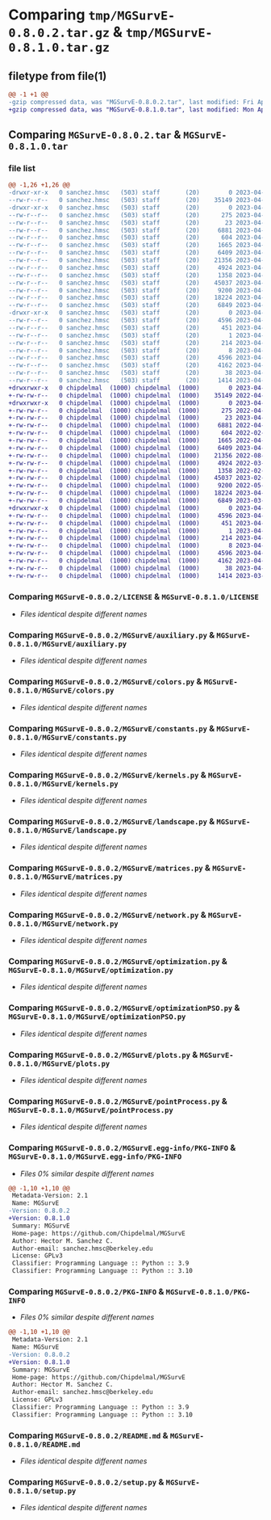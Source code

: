 # Comparing `tmp/MGSurvE-0.8.0.2.tar.gz` & `tmp/MGSurvE-0.8.1.0.tar.gz`

## filetype from file(1)

```diff
@@ -1 +1 @@
-gzip compressed data, was "MGSurvE-0.8.0.2.tar", last modified: Fri Apr 14 21:42:39 2023, max compression
+gzip compressed data, was "MGSurvE-0.8.1.0.tar", last modified: Mon Apr 24 22:28:35 2023, max compression
```

## Comparing `MGSurvE-0.8.0.2.tar` & `MGSurvE-0.8.1.0.tar`

### file list

```diff
@@ -1,26 +1,26 @@
-drwxr-xr-x   0 sanchez.hmsc   (503) staff       (20)        0 2023-04-14 21:42:39.005117 MGSurvE-0.8.0.2/
--rw-r--r--   0 sanchez.hmsc   (503) staff       (20)    35149 2023-04-14 21:27:20.000000 MGSurvE-0.8.0.2/LICENSE
-drwxr-xr-x   0 sanchez.hmsc   (503) staff       (20)        0 2023-04-14 21:42:39.000588 MGSurvE-0.8.0.2/MGSurvE/
--rw-r--r--   0 sanchez.hmsc   (503) staff       (20)      275 2023-04-14 21:27:20.000000 MGSurvE-0.8.0.2/MGSurvE/__init__.py
--rw-r--r--   0 sanchez.hmsc   (503) staff       (20)       23 2023-04-14 21:42:38.000000 MGSurvE-0.8.0.2/MGSurvE/_version.py
--rw-r--r--   0 sanchez.hmsc   (503) staff       (20)     6881 2023-04-14 21:27:20.000000 MGSurvE-0.8.0.2/MGSurvE/auxiliary.py
--rw-r--r--   0 sanchez.hmsc   (503) staff       (20)      604 2023-04-14 21:27:20.000000 MGSurvE-0.8.0.2/MGSurvE/colors.py
--rw-r--r--   0 sanchez.hmsc   (503) staff       (20)     1665 2023-04-14 21:27:20.000000 MGSurvE-0.8.0.2/MGSurvE/constants.py
--rw-r--r--   0 sanchez.hmsc   (503) staff       (20)     6409 2023-04-14 21:27:20.000000 MGSurvE-0.8.0.2/MGSurvE/kernels.py
--rw-r--r--   0 sanchez.hmsc   (503) staff       (20)    21356 2023-04-14 21:27:20.000000 MGSurvE-0.8.0.2/MGSurvE/landscape.py
--rw-r--r--   0 sanchez.hmsc   (503) staff       (20)     4924 2023-04-14 21:27:20.000000 MGSurvE-0.8.0.2/MGSurvE/matrices.py
--rw-r--r--   0 sanchez.hmsc   (503) staff       (20)     1358 2023-04-14 21:27:20.000000 MGSurvE-0.8.0.2/MGSurvE/network.py
--rw-r--r--   0 sanchez.hmsc   (503) staff       (20)    45037 2023-04-14 21:27:20.000000 MGSurvE-0.8.0.2/MGSurvE/optimization.py
--rw-r--r--   0 sanchez.hmsc   (503) staff       (20)     9200 2023-04-14 21:27:20.000000 MGSurvE-0.8.0.2/MGSurvE/optimizationPSO.py
--rw-r--r--   0 sanchez.hmsc   (503) staff       (20)    18224 2023-04-14 21:30:43.000000 MGSurvE-0.8.0.2/MGSurvE/plots.py
--rw-r--r--   0 sanchez.hmsc   (503) staff       (20)     6849 2023-04-14 21:27:20.000000 MGSurvE-0.8.0.2/MGSurvE/pointProcess.py
-drwxr-xr-x   0 sanchez.hmsc   (503) staff       (20)        0 2023-04-14 21:42:39.003203 MGSurvE-0.8.0.2/MGSurvE.egg-info/
--rw-r--r--   0 sanchez.hmsc   (503) staff       (20)     4596 2023-04-14 21:42:38.000000 MGSurvE-0.8.0.2/MGSurvE.egg-info/PKG-INFO
--rw-r--r--   0 sanchez.hmsc   (503) staff       (20)      451 2023-04-14 21:42:38.000000 MGSurvE-0.8.0.2/MGSurvE.egg-info/SOURCES.txt
--rw-r--r--   0 sanchez.hmsc   (503) staff       (20)        1 2023-04-14 21:42:38.000000 MGSurvE-0.8.0.2/MGSurvE.egg-info/dependency_links.txt
--rw-r--r--   0 sanchez.hmsc   (503) staff       (20)      214 2023-04-14 21:42:38.000000 MGSurvE-0.8.0.2/MGSurvE.egg-info/requires.txt
--rw-r--r--   0 sanchez.hmsc   (503) staff       (20)        8 2023-04-14 21:42:38.000000 MGSurvE-0.8.0.2/MGSurvE.egg-info/top_level.txt
--rw-r--r--   0 sanchez.hmsc   (503) staff       (20)     4596 2023-04-14 21:42:39.004675 MGSurvE-0.8.0.2/PKG-INFO
--rw-r--r--   0 sanchez.hmsc   (503) staff       (20)     4162 2023-04-14 21:27:20.000000 MGSurvE-0.8.0.2/README.md
--rw-r--r--   0 sanchez.hmsc   (503) staff       (20)       38 2023-04-14 21:42:39.005236 MGSurvE-0.8.0.2/setup.cfg
--rw-r--r--   0 sanchez.hmsc   (503) staff       (20)     1414 2023-04-14 21:27:20.000000 MGSurvE-0.8.0.2/setup.py
+drwxrwxr-x   0 chipdelmal  (1000) chipdelmal  (1000)        0 2023-04-24 22:28:35.963356 MGSurvE-0.8.1.0/
+-rw-rw-r--   0 chipdelmal  (1000) chipdelmal  (1000)    35149 2022-04-07 16:28:31.000000 MGSurvE-0.8.1.0/LICENSE
+drwxrwxr-x   0 chipdelmal  (1000) chipdelmal  (1000)        0 2023-04-24 22:28:35.963356 MGSurvE-0.8.1.0/MGSurvE/
+-rw-rw-r--   0 chipdelmal  (1000) chipdelmal  (1000)      275 2022-04-21 22:03:09.000000 MGSurvE-0.8.1.0/MGSurvE/__init__.py
+-rw-rw-r--   0 chipdelmal  (1000) chipdelmal  (1000)       23 2023-04-24 22:28:35.000000 MGSurvE-0.8.1.0/MGSurvE/_version.py
+-rw-rw-r--   0 chipdelmal  (1000) chipdelmal  (1000)     6881 2022-04-13 19:47:11.000000 MGSurvE-0.8.1.0/MGSurvE/auxiliary.py
+-rw-rw-r--   0 chipdelmal  (1000) chipdelmal  (1000)      604 2022-02-18 19:18:22.000000 MGSurvE-0.8.1.0/MGSurvE/colors.py
+-rw-rw-r--   0 chipdelmal  (1000) chipdelmal  (1000)     1665 2022-04-07 16:28:31.000000 MGSurvE-0.8.1.0/MGSurvE/constants.py
+-rw-rw-r--   0 chipdelmal  (1000) chipdelmal  (1000)     6409 2023-04-14 19:41:05.000000 MGSurvE-0.8.1.0/MGSurvE/kernels.py
+-rw-rw-r--   0 chipdelmal  (1000) chipdelmal  (1000)    21356 2022-08-10 16:42:54.000000 MGSurvE-0.8.1.0/MGSurvE/landscape.py
+-rw-rw-r--   0 chipdelmal  (1000) chipdelmal  (1000)     4924 2022-03-21 16:18:35.000000 MGSurvE-0.8.1.0/MGSurvE/matrices.py
+-rw-rw-r--   0 chipdelmal  (1000) chipdelmal  (1000)     1358 2022-02-18 19:21:24.000000 MGSurvE-0.8.1.0/MGSurvE/network.py
+-rw-rw-r--   0 chipdelmal  (1000) chipdelmal  (1000)    45037 2023-02-23 20:20:29.000000 MGSurvE-0.8.1.0/MGSurvE/optimization.py
+-rw-rw-r--   0 chipdelmal  (1000) chipdelmal  (1000)     9200 2022-05-13 21:20:28.000000 MGSurvE-0.8.1.0/MGSurvE/optimizationPSO.py
+-rw-rw-r--   0 chipdelmal  (1000) chipdelmal  (1000)    18224 2023-04-17 15:16:06.000000 MGSurvE-0.8.1.0/MGSurvE/plots.py
+-rw-rw-r--   0 chipdelmal  (1000) chipdelmal  (1000)     6849 2023-03-02 20:49:07.000000 MGSurvE-0.8.1.0/MGSurvE/pointProcess.py
+drwxrwxr-x   0 chipdelmal  (1000) chipdelmal  (1000)        0 2023-04-24 22:28:35.963356 MGSurvE-0.8.1.0/MGSurvE.egg-info/
+-rw-rw-r--   0 chipdelmal  (1000) chipdelmal  (1000)     4596 2023-04-24 22:28:35.000000 MGSurvE-0.8.1.0/MGSurvE.egg-info/PKG-INFO
+-rw-rw-r--   0 chipdelmal  (1000) chipdelmal  (1000)      451 2023-04-24 22:28:35.000000 MGSurvE-0.8.1.0/MGSurvE.egg-info/SOURCES.txt
+-rw-rw-r--   0 chipdelmal  (1000) chipdelmal  (1000)        1 2023-04-24 22:28:35.000000 MGSurvE-0.8.1.0/MGSurvE.egg-info/dependency_links.txt
+-rw-rw-r--   0 chipdelmal  (1000) chipdelmal  (1000)      214 2023-04-24 22:28:35.000000 MGSurvE-0.8.1.0/MGSurvE.egg-info/requires.txt
+-rw-rw-r--   0 chipdelmal  (1000) chipdelmal  (1000)        8 2023-04-24 22:28:35.000000 MGSurvE-0.8.1.0/MGSurvE.egg-info/top_level.txt
+-rw-rw-r--   0 chipdelmal  (1000) chipdelmal  (1000)     4596 2023-04-24 22:28:35.963356 MGSurvE-0.8.1.0/PKG-INFO
+-rw-rw-r--   0 chipdelmal  (1000) chipdelmal  (1000)     4162 2023-04-04 16:41:41.000000 MGSurvE-0.8.1.0/README.md
+-rw-rw-r--   0 chipdelmal  (1000) chipdelmal  (1000)       38 2023-04-24 22:28:35.963356 MGSurvE-0.8.1.0/setup.cfg
+-rw-rw-r--   0 chipdelmal  (1000) chipdelmal  (1000)     1414 2023-03-29 20:42:31.000000 MGSurvE-0.8.1.0/setup.py
```

### Comparing `MGSurvE-0.8.0.2/LICENSE` & `MGSurvE-0.8.1.0/LICENSE`

 * *Files identical despite different names*

### Comparing `MGSurvE-0.8.0.2/MGSurvE/auxiliary.py` & `MGSurvE-0.8.1.0/MGSurvE/auxiliary.py`

 * *Files identical despite different names*

### Comparing `MGSurvE-0.8.0.2/MGSurvE/colors.py` & `MGSurvE-0.8.1.0/MGSurvE/colors.py`

 * *Files identical despite different names*

### Comparing `MGSurvE-0.8.0.2/MGSurvE/constants.py` & `MGSurvE-0.8.1.0/MGSurvE/constants.py`

 * *Files identical despite different names*

### Comparing `MGSurvE-0.8.0.2/MGSurvE/kernels.py` & `MGSurvE-0.8.1.0/MGSurvE/kernels.py`

 * *Files identical despite different names*

### Comparing `MGSurvE-0.8.0.2/MGSurvE/landscape.py` & `MGSurvE-0.8.1.0/MGSurvE/landscape.py`

 * *Files identical despite different names*

### Comparing `MGSurvE-0.8.0.2/MGSurvE/matrices.py` & `MGSurvE-0.8.1.0/MGSurvE/matrices.py`

 * *Files identical despite different names*

### Comparing `MGSurvE-0.8.0.2/MGSurvE/network.py` & `MGSurvE-0.8.1.0/MGSurvE/network.py`

 * *Files identical despite different names*

### Comparing `MGSurvE-0.8.0.2/MGSurvE/optimization.py` & `MGSurvE-0.8.1.0/MGSurvE/optimization.py`

 * *Files identical despite different names*

### Comparing `MGSurvE-0.8.0.2/MGSurvE/optimizationPSO.py` & `MGSurvE-0.8.1.0/MGSurvE/optimizationPSO.py`

 * *Files identical despite different names*

### Comparing `MGSurvE-0.8.0.2/MGSurvE/plots.py` & `MGSurvE-0.8.1.0/MGSurvE/plots.py`

 * *Files identical despite different names*

### Comparing `MGSurvE-0.8.0.2/MGSurvE/pointProcess.py` & `MGSurvE-0.8.1.0/MGSurvE/pointProcess.py`

 * *Files identical despite different names*

### Comparing `MGSurvE-0.8.0.2/MGSurvE.egg-info/PKG-INFO` & `MGSurvE-0.8.1.0/MGSurvE.egg-info/PKG-INFO`

 * *Files 0% similar despite different names*

```diff
@@ -1,10 +1,10 @@
 Metadata-Version: 2.1
 Name: MGSurvE
-Version: 0.8.0.2
+Version: 0.8.1.0
 Summary: MGSurvE
 Home-page: https://github.com/Chipdelmal/MGSurvE
 Author: Hector M. Sanchez C.
 Author-email: sanchez.hmsc@berkeley.edu
 License: GPLv3
 Classifier: Programming Language :: Python :: 3.9
 Classifier: Programming Language :: Python :: 3.10
```

### Comparing `MGSurvE-0.8.0.2/PKG-INFO` & `MGSurvE-0.8.1.0/PKG-INFO`

 * *Files 0% similar despite different names*

```diff
@@ -1,10 +1,10 @@
 Metadata-Version: 2.1
 Name: MGSurvE
-Version: 0.8.0.2
+Version: 0.8.1.0
 Summary: MGSurvE
 Home-page: https://github.com/Chipdelmal/MGSurvE
 Author: Hector M. Sanchez C.
 Author-email: sanchez.hmsc@berkeley.edu
 License: GPLv3
 Classifier: Programming Language :: Python :: 3.9
 Classifier: Programming Language :: Python :: 3.10
```

### Comparing `MGSurvE-0.8.0.2/README.md` & `MGSurvE-0.8.1.0/README.md`

 * *Files identical despite different names*

### Comparing `MGSurvE-0.8.0.2/setup.py` & `MGSurvE-0.8.1.0/setup.py`

 * *Files identical despite different names*

